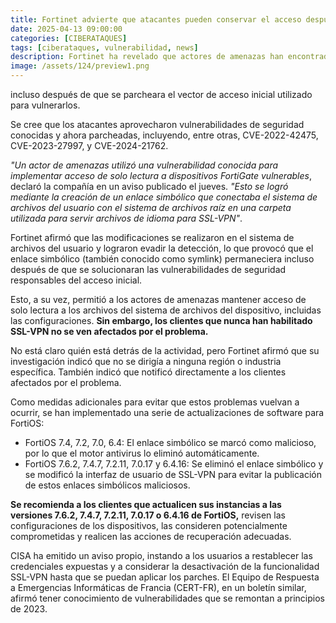 ```yaml
---
title: Fortinet advierte que atacantes pueden conservar el acceso después de la aplicación de parches
date: 2025-04-13 09:00:00 
categories: [CIBERATAQUES]
tags: [ciberataques, vulnerabilidad, news]
description: Fortinet ha revelado que actores de amenazas han encontrado una manera de mantener el acceso de solo lectura a dispositivos FortiGate vulnerables...
image: /assets/124/preview1.png
---
```


incluso después de que se parcheara el vector de acceso inicial utilizado para vulnerarlos.

Se cree que los atacantes aprovecharon vulnerabilidades de seguridad conocidas y ahora parcheadas, incluyendo, entre otras, CVE-2022-42475, CVE-2023-27997, y CVE-2024-21762.

*"Un actor de amenazas utilizó una vulnerabilidad conocida para implementar acceso de solo lectura a dispositivos FortiGate vulnerables*, declaró la compañía en un aviso publicado el jueves. *"Esto se logró mediante la creación de un enlace simbólico que conectaba el sistema de archivos del usuario con el sistema de archivos raíz en una carpeta utilizada para servir archivos de idioma para SSL-VPN"*.

Fortinet afirmó que las modificaciones se realizaron en el sistema de archivos del usuario y lograron evadir la detección, lo que provocó que el enlace simbólico (también conocido como symlink) permaneciera incluso después de que se solucionaran las vulnerabilidades de seguridad responsables del acceso inicial.

Esto, a su vez, permitió a los actores de amenazas mantener acceso de solo lectura a los archivos del sistema de archivos del dispositivo, incluidas las configuraciones. **Sin embargo, los clientes que nunca han habilitado SSL-VPN no se ven afectados por el problema.**

No está claro quién está detrás de la actividad, pero Fortinet afirmó que su investigación indicó que no se dirigía a ninguna región o industria específica. También indicó que notificó directamente a los clientes afectados por el problema.

Como medidas adicionales para evitar que estos problemas vuelvan a ocurrir, se han implementado una serie de actualizaciones de software para FortiOS:

- FortiOS 7.4, 7.2, 7.0, 6.4: El enlace simbólico se marcó como malicioso, por lo que el motor antivirus lo eliminó automáticamente.
- FortiOS 7.6.2, 7.4.7, 7.2.11, 7.0.17 y 6.4.16: Se eliminó el enlace simbólico y se modificó la interfaz de usuario de SSL-VPN para evitar la publicación de estos enlaces simbólicos maliciosos.

**Se recomienda a los clientes que actualicen sus instancias a las versiones 7.6.2, 7.4.7, 7.2.11, 7.0.17 o 6.4.16 de FortiOS,** revisen las configuraciones de los dispositivos, las consideren potencialmente comprometidas y realicen las acciones de recuperación adecuadas.

CISA ha emitido un aviso propio, instando a los usuarios a restablecer las credenciales expuestas y a considerar la desactivación de la funcionalidad SSL-VPN hasta que se puedan aplicar los parches. El Equipo de Respuesta a Emergencias Informáticas de Francia (CERT-FR), en un boletín similar, afirmó tener conocimiento de vulnerabilidades que se remontan a principios de 2023.

